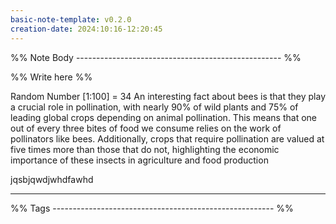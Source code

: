```yaml
---
basic-note-template: v0.2.0
creation-date: 2024:10:16-12:20:45
---
```


%% Note Body --------------------------------------------------- %%

%% Write here %%

Random Number [1:100] = 34
An interesting fact about bees is that they play a crucial role in pollination, with nearly 90% of wild plants and 75% of leading global crops depending on animal pollination. This means that one out of every three bites of food we consume relies on the work of pollinators like bees. Additionally, crops that require pollination are valued at five times more than those that do not, highlighting the economic importance of these insects in agriculture and food production

jqsbjqwdjwhdfawhd



___

%% Tags ------------------------------------------------------- %%
